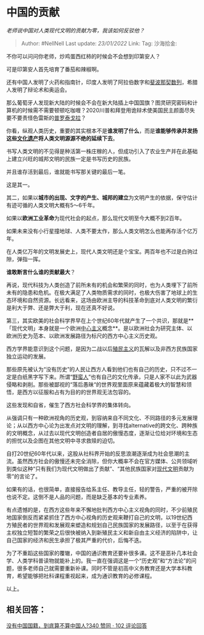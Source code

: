 # 中国的贡献
*老师说中国对人类现代文明的贡献为零，我该如何反驳他？*

> Author: #NellNell
> Last update: *23/01/2022*
> Link:
> Tag:
> 沙海拾金:

不你可以问问你老师，炒鸡蛋西红柿的时候会不会想到印第安人？

可是印第安人首先培育了番茄和辣椒啊。

还有中国人发明了火药和指南针，印度人发明了阿拉伯数字和[斐波那契数列](https://www.zhihu.com/search?q=%E6%96%90%E6%B3%A2%E9%82%A3%E5%A5%91%E6%95%B0%E5%88%97&search_source=Entity&hybrid_search_source=Entity&hybrid_search_extra=%7B%22sourceType%22%3A%22answer%22%2C%22sourceId%22%3A1507763244%7D)，希腊人发明了辩论术和奥运会。

那么葡萄牙人发现新大陆的时候会不会在新大陆插上中国国旗？图灵研究密码和计算机的时候需不需要顿顿吃咖喱？2020川普和拜登用诡辩术使美国民主颜面尽失要不要责怪色雷斯的[普罗泰戈拉](https://www.zhihu.com/search?q=%E6%99%AE%E7%BD%97%E6%B3%B0%E6%88%88%E6%8B%89&search_source=Entity&hybrid_search_source=Entity&hybrid_search_extra=%7B%22sourceType%22%3A%22answer%22%2C%22sourceId%22%3A1507763244%7D)？

你看，纵观人类历史，重要的其实根本不是**谁发明了什么**，而是**谁能够传承并发扬这些[文化遗产](https://www.zhihu.com/search?q=%E6%96%87%E5%8C%96%E9%81%97%E4%BA%A7&search_source=Entity&hybrid_search_source=Entity&hybrid_search_extra=%7B%22sourceType%22%3A%22answer%22%2C%22sourceId%22%3A1507763244%7D)将人类文明源源不绝的延续下去**。

书写人类文明的不见得是种活第一株庄稼的人，但成功引入了农业生产并在此基础上建立兴旺的城邦文明的民族一定是书写历史的民族。

并且谁存活到最后，谁就能书写那关键的最后一笔。

这是其一。

其二，如果以**城市的出现、文字的产生、城邦的建立**为文明产生的依据，保守估计有迹可循的人类文明大概有5～6千年。

如果以**欧洲工业革命**为现代社会的起点，那么现代文明至今大概不到2百年。

如果未来没有小行星撞地球、人类不要太作，那么人类文明怎么也能再存活个亿万年。

在人类亿万年的文明发展史上，现代人类文明还是个宝宝。两百年也不过是白驹过隙，弹指一挥。

**谁敢断言什么谁的贡献最大**？

再说，现代科技为人类创造了前所未有的机会和繁荣的同时，也为人类埋下了前所未有的隐患和危机。在极大满足了人类物质需求的同时，也极大伤害了地球上的生态环境和自然资源。长远看来，这场由欧洲主导的科技革命到底对人类文明的繁衍是利大于弊、还是弊大于利，现在还真不好说。

第三，其实欧美的社会科学界早在上个世纪60年代就产生了一个共识，那就是**「现代文明」本身就是一个欧洲[中心主义](https://www.zhihu.com/search?q=%E4%B8%AD%E5%BF%83%E4%B8%BB%E4%B9%89&search_source=Entity&hybrid_search_source=Entity&hybrid_search_extra=%7B%22sourceType%22%3A%22answer%22%2C%22sourceId%22%3A1507763244%7D)概念**。是以欧洲社会为研究主体、以欧洲历史为范本、以欧洲发展路径为标尺的西方中心主义历史观。

西方学界能意识到这个问题，是因为二战以后[殖民主义](https://www.zhihu.com/search?q=%E6%AE%96%E6%B0%91%E4%B8%BB%E4%B9%89&search_source=Entity&hybrid_search_source=Entity&hybrid_search_extra=%7B%22sourceType%22%3A%22answer%22%2C%22sourceId%22%3A1507763244%7D)的瓦解以及非西方民族国家独立运动的发展。

那些原先被认为“没有历史”的人民让西方人看到他们也有自己的历史，只不过不一定是白纸黑字写下来。所谓“[野蛮人](https://www.zhihu.com/search?q=%E9%87%8E%E8%9B%AE%E4%BA%BA&search_source=Entity&hybrid_search_source=Entity&hybrid_search_extra=%7B%22sourceType%22%3A%22answer%22%2C%22sourceId%22%3A1507763244%7D)”也有自己的文化传承，只是人家不以此为武器侵略和剥削。那些被鄙视的“落后愚昧“的世界观里面原来蕴藏着极大的智慧和领悟，是西方以征服和占有为目的的世界观无法包容的。

这些发现和自省，催生了西方社会科学界的集体转向。

从强调只有一种欧洲视角的历史观，到容纳来自不同文化、不同路径的多元发展理论；从以西方中心论为出发点对文明的理解，到寻找alternative的跨文化、跨种族的文明概念，从过去以现代文明创造者自居的傲慢态度，逐渐让位给对环境和生态的担忧以及企图在其他文明中寻求救赎的迫切。

自打20世纪60年代以来，这股从社科界开始的反思浪潮逐渐成为社会思潮的主流。虽然西方社会的傲慢还未完全消除，但你大概率不会在官方媒体、公共领域听到类似这种“只有我们为现代文明做出了贡献”、“其他民族国家对[现代文明](https://www.zhihu.com/search?q=%E7%8E%B0%E4%BB%A3%E6%96%87%E6%98%8E&search_source=Entity&hybrid_search_source=Entity&hybrid_search_extra=%7B%22sourceType%22%3A%22answer%22%2C%22sourceId%22%3A1507763244%7D)贡献为零”的言论了。

如果有的话，也很简单，直接报告给系主任、教导主任，轻的警告，严重的被开除也说不定。这倒不是人品的问题，而是缺乏基本的专业素养。

有点遗憾的是，在西方这些年来不懈地批判西方中心主义视角的同时，不少前殖民地国家倒反而紧紧抓住了西方中心视角的历史观来鞭打自己的文明，以19世纪西方殖民者的世界观和发展观来塑造和规划自己民族国家的发展路径，以至于在获得主权独立短暂的繁荣之后很快被纳入到新殖民主义和新自由主义经济的陷阱中，让自己国家的经济和民生承担了极其严重的代价，后悔不迭。

为了不重蹈这些国家的覆辙，中国的通识教育还要补很多课。这不是恶补几本社会学、人类学科普读物就能补上的。我一直在强调这是一个“历史观”和“方法论”的问题，很多老师自己就需要重新补课。同时不管是初高中义务教育还是大学本科教育，希望能够把社科课程重视起来，成为通识教育的必修课程。

以上。

## 相关回答：

[没有中国国籍，到底算不算中国人?340 赞同 · 102 评论回答](https://www.zhihu.com/question/373935116/answer/1395327284)
